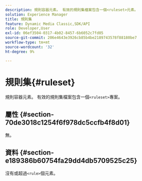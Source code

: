 ```yaml
---
description: 規則容器元素。 有效的規則集檔案包含一個<ruleset>元素。
solution: Experience Manager
title: 規則集
feature: Dynamic Media Classic,SDK/API
role: Developer,User
exl-id: 06ef3504-0317-4b02-8457-6b6052c7fd05
source-git-commit: 206e4643e3926cb85b4be2189743578f88180be7
workflow-type: tm+mt
source-wordcount: '32'
ht-degree: 9%

---
```


# 規則集{#ruleset}

規則容器元素。 有效的規則集檔案包含一個`<ruleset>`專案。

## 屬性 {#section-70de3018c1254f6f978dc5ccfb4f8d01}

無。

## 資料 {#section-e189386b60754fa29dd4db5709525c25}

沒有或超過`<rule>`個元素。
